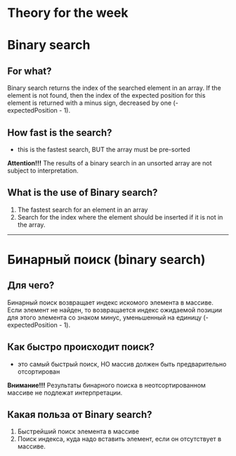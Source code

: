 # Theory for the week
# Binary search

## For what?
Binary search returns the index of the searched element in an array.
If the element is not found, then the index of the expected position for this element is returned with a minus sign,
decreased by one (- expectedPosition - 1).

## How fast is the search?
- this is the fastest search, BUT the array must be pre-sorted

**Attention!!!**
The results of a binary search in an unsorted array are not subject to interpretation.

## What is the use of Binary search?
1. The fastest search for an element in an array
2. Search for the index where the element should be inserted if it is not in the array.


__________________________________________________


# Бинарный поиск (binary search)

## Для чего?
Бинарный поиск возвращает индекс искомого элемента в массиве.
Если элемент не найден, то возвращается индекс ожидаемой позиции для этого элемента со знаком минус,
уменьшенный на единицу (- expectedPosition - 1).

## Как быстро происходит поиск?
- это самый быстрый поиск, НО массив должен быть предварительно отсортирован

**Внимание!!!**
Результаты бинарного поиска в неотсортированном массиве не подлежат интерпретации.

## Какая польза от Binary search?
1. Быстрейший поиск элемента в массиве
2. Поиск индекса, куда надо вставить элемент, если он отсутствует в массиве.


